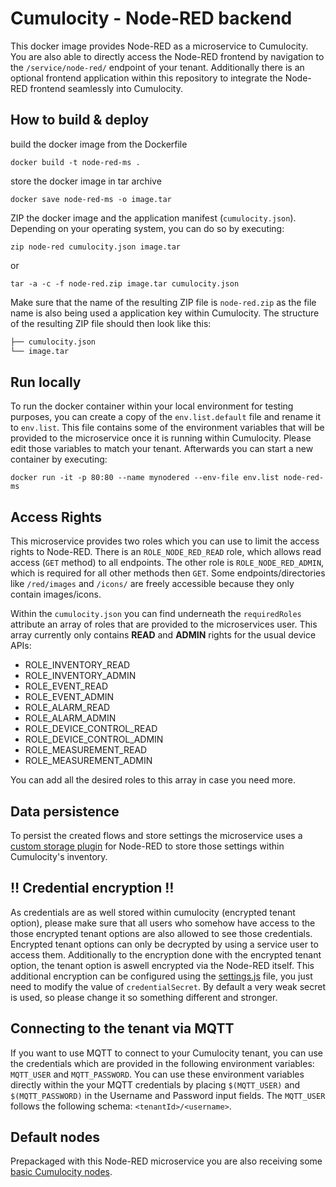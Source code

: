 # Cumulocity - Node-RED backend
This docker image provides Node-RED as a microservice to Cumulocity.
You are also able to directly access the Node-RED frontend by navigation to the `/service/node-red/` endpoint of your tenant. Additionally there is an optional frontend application within this repository to integrate the Node-RED frontend seamlessly into Cumulocity.

## How to build & deploy

build the docker image from the Dockerfile
```shell script
docker build -t node-red-ms .
```
store the docker image in tar archive
```shell script
docker save node-red-ms -o image.tar
```
ZIP the docker image and the application manifest (`cumulocity.json`). Depending on your operating system, you can do so by executing:
```shell script
zip node-red cumulocity.json image.tar
```
or
```shell script
tar -a -c -f node-red.zip image.tar cumulocity.json
```

Make sure that the name of the resulting ZIP file is `node-red.zip` as the file name is also being used a application key within Cumulocity.
The structure of the resulting ZIP file should then look like this:
```bash
├── cumulocity.json
└── image.tar
```
## Run locally
To run the docker container within your local environment for testing purposes, you can create a copy of the `env.list.default` file and rename it to `env.list`. This file contains some of the environment variables that will be provided to the microservice once it is running within Cumulocity. Please edit those variables to match your tenant.
Afterwards you can start a new container by executing:
```shell script
docker run -it -p 80:80 --name mynodered --env-file env.list node-red-ms
```
## Access Rights
This microservice provides two roles which you can use to limit the access rights to Node-RED. 
There is an `ROLE_NODE_RED_READ` role, which allows read access (`GET` method) to all endpoints.
The other role is `ROLE_NODE_RED_ADMIN`, which is required for all other methods then `GET`.
Some endpoints/directories like `/red/images` and `/icons/` are freely accessible because they only contain images/icons. 

Within the `cumulocity.json` you can find underneath the `requiredRoles` attribute an array of roles that are provided to the microservices user. This array currently only contains **READ** and **ADMIN** rights for the usual device APIs:

- ROLE_INVENTORY_READ
- ROLE_INVENTORY_ADMIN
- ROLE_EVENT_READ
- ROLE_EVENT_ADMIN
- ROLE_ALARM_READ
- ROLE_ALARM_ADMIN
- ROLE_DEVICE_CONTROL_READ
- ROLE_DEVICE_CONTROL_ADMIN
- ROLE_MEASUREMENT_READ
- ROLE_MEASUREMENT_ADMIN

You can add all the desired roles to this array in case you need more.

## Data persistence
To persist the created flows and store settings the microservice uses a [custom storage plugin](data/node-red-c8y-storage-plugin/README.md) for Node-RED to store those settings within Cumulocity's inventory.

## :bangbang: Credential encryption :bangbang:
As credentials are as well stored within cumulocity (encrypted tenant option), please make sure that all users who somehow have access to the those encrypted tenant options are also allowed to see those credentials.
Encrypted tenant options can only be decrypted by using a service user to access them.
Additionally to the encryption done with the encrypted tenant option, the tenant option is aswell encrypted via the Node-RED itself.
This additional encryption can be configured using the [settings.js](data/settings.js) file, you just need to modify the value of `credentialSecret`. By default a very weak secret is used, so please change it so something different and stronger.

## Connecting to the tenant via MQTT
If you want to use MQTT to connect to your Cumulocity tenant, you can use the credentials which are provided in the following environment variables: `MQTT_USER` and `MQTT_PASSWORD`.
You can use these environment variables directly within the your MQTT credentials by placing `$(MQTT_USER)` and `$(MQTT_PASSWORD)` in the Username and Password input fields.
The `MQTT_USER` follows the following schema: `<tenantId>/<username>`.

## Default nodes
Prepackaged with this Node-RED microservice you are also receiving some [basic Cumulocity nodes](data/node-red-contrib-c8y-client/README.md).